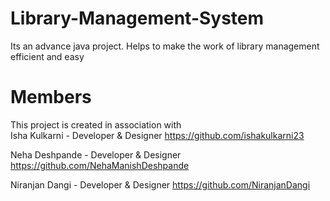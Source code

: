 # Library-Management-System
Its an advance java project. Helps to make the work of library management efficient and easy


# Members 
This project is created in association with  
Isha Kulkarni - Developer & Designer https://github.com/ishakulkarni23  

Neha Deshpande - Developer & Designer https://github.com/NehaManishDeshpande  

Niranjan Dangi - Developer & Designer https://github.com/NiranjanDangi  


